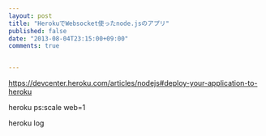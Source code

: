 ```yaml
---
layout: post
title: "HerokuでWebsocket使ったnode.jsのアプリ"
published: false
date: "2013-08-04T23:15:00+09:00"
comments: true


---
```


https://devcenter.heroku.com/articles/nodejs#deploy-your-application-to-heroku

heroku ps:scale web=1

heroku log
